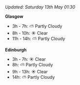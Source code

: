*Updated: Saturday 13th May 01:30*

**Glasgow**

* 3h - 7h: :partly_sunny: Partly Cloudy
* 8h - 10h: :sunny: Clear
* 11h - 14h: :partly_sunny: Partly Cloudy

**Edinburgh**

* 3h - 7h: :sunny: Clear
* 8h: :partly_sunny: Partly Cloudy
* 9h - 13h: :sunny: Clear
* 14h: :partly_sunny: Partly Cloudy

